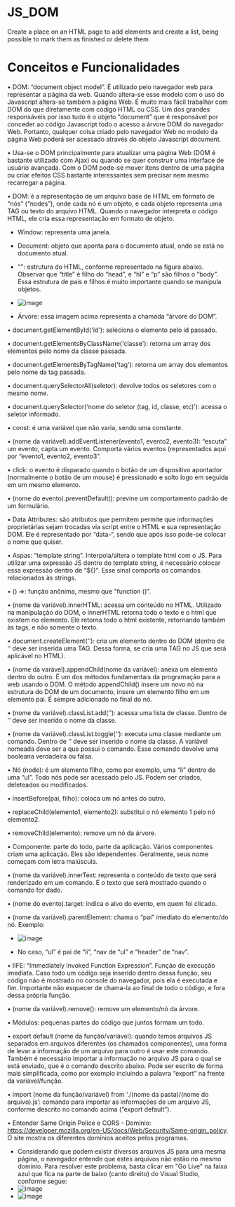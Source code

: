 # JS_DOM
Create a place on an HTML page to add elements and create a list, being possible to mark them as finished or delete them

# Conceitos e Funcionalidades

•	DOM: “document object model”. É utilizado pelo navegador web para representar a página da web. Quando altera-se esse modelo com o uso do Javascript altera-se também a página Web. É muito mais fácil trabalhar com DOM do que diretamente com código HTML ou CSS. Um dos grandes responsáveis por isso tudo é o objeto “document” que é responsável por conceder ao código Javascript todo o acesso a árvore DOM do navegador Web. Portanto, qualquer coisa criado pelo navegador Web no modelo da página Web poderá ser acessado através do objeto Javascript document.

•	Usa-se o DOM principalmente para atualizar uma página Web (DOM é bastante utilizado com Ajax) ou quando se quer construir uma interface de usuário avançada. Com o DOM pode-se mover itens dentro de uma página ou criar efeitos CSS bastante interessantes sem precisar nem mesmo recarregar a página.

•	DOM: é a representação de um arquivo base de HTML em formato de “nós” (“nodes”), onde cada nó é um objeto, e cada objeto representa uma TAG ou texto do arquivo HTML. Quando o navegador interpreta o código HTML, ele cria essa representação em formato de objeto.
  - Window: representa uma janela.
  - Document: objeto que aponta para o documento atual, onde se está no documento atual.
  - "<html>": estrutura do HTML, conforme representado na figura abaixo. Observar que “title” é filho do “head”, e “hl” e “p” são filhos o “body”. Essa estrutura de pais e filhos é muito importante quando se manipula objetos.
  - <img>![image](https://user-images.githubusercontent.com/60974082/113653637-9bd51700-966c-11eb-8b7d-accb81b61e86.png)</img>
 
  - Árvore: essa imagem acima representa a chamada “árvore do DOM”.

•	document.getElementById('id'): seleciona o elemento pelo id passado.

•	document.getElementsByClassName('classe'): retorna um array dos elementos pelo nome da classe passada.

•	document.getElementsByTagName('tag'): retorna um array dos elementos pelo nome da tag passada.

•	document.querySelectorAll(seletor): devolve todos os seletores com o mesmo nome.

•	document.querySelector(‘nome do seletor (tag, id, classe, etc)’): acessa o seletor informado.

•	const: é uma variável que não varia, sendo uma constante.

•	(nome da variável).addEventListener(evento1, evento2, evento3): “escuta” um evento, capta um evento. Comporta vários eventos (representados aqui por “evento1, evento2, evento3”.

•	click: o evento é disparado quando o botão de um dispositivo apontador (normalmente o botão de um mouse) é pressionado e solto logo em seguida em um mesmo elemento.

•	(nome do evento).preventDefault(): previne um comportamento padrão de um formulário.

•	Data Attributes:  são atributos que permitem permite que informações proprietárias sejam trocadas via script entre o HTML e sua representação DOM. Ele é representado por “data-“, sendo que após isso pode-se colocar o nome que quiser.

•	Aspas: “template string”. Interpola/altera o template html com o JS. Para utilizar uma expressão JS dentro do template string, é necessário colocar essa expressão dentro de “${}”. Esse sinal comporta os comandos relacionados às strings.

•	() =>: função anônima, mesmo que "function ()".

•	(nome da variável).innerHTML: acessa um conteúdo no HTML. Utilizado na manipulação do DOM, o innerHTML retorna todo o texto e o html que existem no elemento. Ele retorna todo o html existente, retornando também às tags, e não somente o texto.

•	document.createElement(‘’): cria um elemento dentro do DOM (dentro de ‘’ deve ser inserida uma TAG. Dessa forma, se cria uma TAG no JS que será aplicável no HTML).

•	(nome da varável).appendChild(nome da variável): anexa um elemento dentro do outro. É um dos métodos fundamentais da programação para a web usando o DOM. O método appendChild() insere um novo nó na estrutura do DOM de um documento, insere um elemento filho em um elemento pai. É sempre adicionado no final do nó.

•	(nome da variável).classList.add(‘’): acessa uma lista de classe. Dentro de ‘’ deve ser inserido o nome da classe.

•	(nome da variável).classList.toggle(‘’): executa uma classe mediante um comando. Dentro de ‘’ deve ser inserido o nome da classe. A variável nomeada deve ser a que possui o comando. Esse comando devolve uma booleana verdadeira ou falsa.

•	Nó (node): é um elemento filho, como por exemplo, uma “li” dentro de uma “ul”. Todo nós pode ser acessado pelo JS. Podem ser criados, deleteados ou modificados.

•	insertBefore(pai, filho): coloca um nó antes do outro.

•	replaceChild(elemento1, elemento2): substitui o nó elemento 1 pelo nó elemento2.

•	removeChild(elemento): remove um nó da árvore.

•	Componente: parte do todo, parte da aplicação. Vários componentes criam uma aplicação. Eles são idependentes. Geralmente, seus nome começam com letra maiúscula.

•	(nome da variável).innerText: representa o conteúdo de texto que será renderizado em um comando. É o texto que será mostrado quando o comando for dado.

•	(nome do evento).target: indica o alvo do evento, em quem foi clicado.

•	(nome da variável).parentElement: chama o “pai” imediato do elemento/do nó. Exemplo:
  - <img>![image](https://user-images.githubusercontent.com/60974082/113653715-c030f380-966c-11eb-8a2f-204b709a9592.png)</img>
 
  - No caso, “ul” é pai de “li”, “nav de “ul” e “header” de “nav”.

•	IIFE: “Immediately Invoked Function Expression”. Função de execução imediata. Caso todo um código seja inserido dentro dessa função, seu código não é mostrado no console do navegador, pois ela é executada e fim. Importante não esquecer de chama-la ao final de todo o código, e fora dessa própria função.

•	(nome da variável).remove(): remove um elemento/nó da árvore.

•	Módulos: pequenas partes do código que juntos formam um todo.

•	export default (nome da função/variável): quando temos arquivos JS separados em arquivos diferentes (os chamados componentes), uma forma de levar a informação de um arquivo para outro é usar este comando. Também é necessário importar a informação no arquivo JS para o qual se está enviado, que é o comando descrito abaixo. Pode ser escrito de forma mais simplificada, como por exemplo incluindo a palavra “export” na frente da variável/função.

•	import (nome da função/variável) from ‘./(nome da pasta)/(nome do arquivo).js’: comando para importar as informações de um arquivo JS, conforme descrito no comando acima (“export default”).

•	Entender Same Origin Police e CORS - Domínio: https://developer.mozilla.org/en-US/docs/Web/Security/Same-origin_policy. O site mostra os diferentes domínios aceitos pelos programas.
  - Considerando que podem existir diversos arquivos JS para uma mesma página, o navegador entende que estes arquivos não estão no mesmo domínio. Para resolver este problema, basta clicar em "Go Live" na faixa azul que fica na parte de baixo (canto direito) do Visual Studio, conforme segue:
  - <img>![image](https://user-images.githubusercontent.com/60974082/113653808-e9ea1a80-966c-11eb-8ab5-1e1e0b82f821.png)</img>
  - <img>![image](https://user-images.githubusercontent.com/60974082/113653822-ed7da180-966c-11eb-8b04-26667a284269.png)</img>
